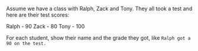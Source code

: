 Assume we have a class with Ralph, Zack and Tony. They all took a test and here are their test scores:

Ralph - 90
Zack - 80
Tony - 100

For each student, show their name and the grade they got, like `Ralph got a 90 on the test.`
